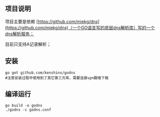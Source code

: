 ## 项目说明

项目主要是依赖 [https://github.com/miekg/dns](https://github.com/miekg/dns)（一个GO语言写的底层dns解析库）写的一个dns解析服务；

目前只支持A记录解析；

##  安装

    go get github.com/kenshinx/godns 
    #注意安装过程中使用到了其它第三方库，需要连接vpn翻墙下载

## 编译运行

    go build -o godns
    ./godns -c godns.conf
